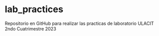 # lab_practices
Repositorio en GitHub para realizar las practicas de laboratorio ULACIT 2ndo Cuatrimestre 2023
